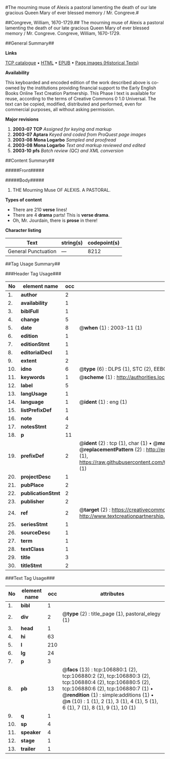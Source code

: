 #The mourning muse of Alexis a pastoral lamenting the death of our late gracious Queen Mary of ever blessed memory / Mr. Congreve.#

##Congreve, William, 1670-1729.##
The mourning muse of Alexis a pastoral lamenting the death of our late gracious Queen Mary of ever blessed memory / Mr. Congreve.
Congreve, William, 1670-1729.

##General Summary##

**Links**

[TCP catalogue](http://www.ota.ox.ac.uk/tcp/)  • 
[HTML](http://tei.it.ox.ac.uk/tcp/Texts-HTML/free/A34/A34309.html)  • 
[EPUB](http://tei.it.ox.ac.uk/tcp/Texts-EPUB/free/A34/A34309.epub) • 
[Page images (Historical Texts)](https://data.historicaltexts.jisc.ac.uk/view?pubId=eebo-18175533e&pageId=eebo-18175533e-106880-1)

**Availability**

This keyboarded and encoded edition of the
	       work described above is co-owned by the institutions
	       providing financial support to the Early English Books
	       Online Text Creation Partnership. This Phase I text is
	       available for reuse, according to the terms of Creative
	       Commons 0 1.0 Universal. The text can be copied,
	       modified, distributed and performed, even for
	       commercial purposes, all without asking permission.

**Major revisions**

1. __2003-07__ __TCP__ *Assigned for keying and markup*
1. __2003-07__ __Aptara__ *Keyed and coded from ProQuest page images*
1. __2003-08__ __Mona Logarbo__ *Sampled and proofread*
1. __2003-08__ __Mona Logarbo__ *Text and markup reviewed and edited*
1. __2003-10__ __pfs__ *Batch review (QC) and XML conversion*

##Content Summary##

#####Front#####

#####Body#####

1. THE
Mourning Muse
OF
ALEXIS.
A
PASTORAL.

**Types of content**

  * There are 210 **verse** lines!
  * There are 4 **drama** parts! This is **verse drama**.
  * Oh, Mr. Jourdain, there is **prose** in there!

**Character listing**


|Text|string(s)|codepoint(s)|
|---|---|---|
|General Punctuation|—|8212|

##Tag Usage Summary##

###Header Tag Usage###

|No|element name|occ|attributes|
|---|---|---|---|
|1.|__author__|2||
|2.|__availability__|1||
|3.|__biblFull__|1||
|4.|__change__|5||
|5.|__date__|8| @__when__ (1) : 2003-11 (1)|
|6.|__edition__|1||
|7.|__editionStmt__|1||
|8.|__editorialDecl__|1||
|9.|__extent__|2||
|10.|__idno__|6| @__type__ (6) : DLPS (1), STC (2), EEBO-CITATION (1), OCLC (1), VID (1)|
|11.|__keywords__|1| @__scheme__ (1) : http://authorities.loc.gov/ (1)|
|12.|__label__|5||
|13.|__langUsage__|1||
|14.|__language__|1| @__ident__ (1) : eng (1)|
|15.|__listPrefixDef__|1||
|16.|__note__|4||
|17.|__notesStmt__|2||
|18.|__p__|11||
|19.|__prefixDef__|2| @__ident__ (2) : tcp (1), char (1)  •  @__matchPattern__ (2) : ([0-9\-]+):([0-9IVX]+) (1), (.+) (1)  •  @__replacementPattern__ (2) : http://eebo.chadwyck.com/downloadtiff?vid=$1&page=$2 (1), https://raw.githubusercontent.com/textcreationpartnership/Texts/master/tcpchars.xml#$1 (1)|
|20.|__projectDesc__|1||
|21.|__pubPlace__|2||
|22.|__publicationStmt__|2||
|23.|__publisher__|2||
|24.|__ref__|2| @__target__ (2) : https://creativecommons.org/publicdomain/zero/1.0/ (1), http://www.textcreationpartnership.org/docs/. (1)|
|25.|__seriesStmt__|1||
|26.|__sourceDesc__|1||
|27.|__term__|1||
|28.|__textClass__|1||
|29.|__title__|3||
|30.|__titleStmt__|2||


###Text Tag Usage###

|No|element name|occ|attributes|
|---|---|---|---|
|1.|__bibl__|1||
|2.|__div__|2| @__type__ (2) : title_page (1), pastoral_elegy (1)|
|3.|__head__|1||
|4.|__hi__|63||
|5.|__l__|210||
|6.|__lg__|24||
|7.|__p__|3||
|8.|__pb__|13| @__facs__ (13) : tcp:106880:1 (2), tcp:106880:2 (2), tcp:106880:3 (2), tcp:106880:4 (2), tcp:106880:5 (2), tcp:106880:6 (2), tcp:106880:7 (1)  •  @__rendition__ (1) : simple:additions (1)  •  @__n__ (10) : 1 (1), 2 (1), 3 (1), 4 (1), 5 (1), 6 (1), 7 (1), 8 (1), 9 (1), 10 (1)|
|9.|__q__|1||
|10.|__sp__|4||
|11.|__speaker__|4||
|12.|__stage__|1||
|13.|__trailer__|1||
